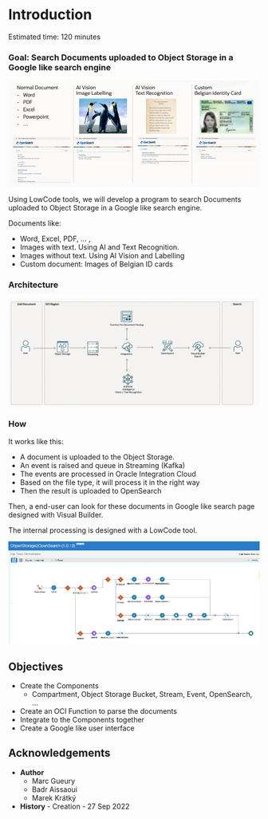 
# Introduction

Estimated time: 120 minutes

### Goal: Search Documents uploaded to Object Storage in a Google like search engine

![streaming-architecture](images/opensearch-intro.png)

Using LowCode tools, we will develop a program to search Documents uploaded to Object Storage in a Google like search engine.

Documents like: 
- Word, Excel, PDF, ... , 
- Images with text. Using AI and Text Recognition.
- Images without text. Using AI Vision and Labelling
- Custom document: Images of Belgian ID cards

### Architecture

![streaming-architecture](images/opensearch-architecture.png)

### How

It works like this:
- A document is uploaded to the Object Storage.
- An event is raised and queue in Streaming (Kafka)
- The events are processed in Oracle Integration Cloud 
- Based on the file type, it will process it in the right way
- Then the result is uploaded to OpenSearch

Then, a end-user can look for these documents in Google like search page designed with Visual Builder.

The internal processing is designed with a LowCode tool.

![Integration](images/opensearch-oic.png)

## Objectives

- Create the Components
    - Compartment, Object Storage Bucket, Stream, Event, OpenSearch, ...
- Create an OCI Function to parse the documents
- Integrate to the Components together
- Create a Google like user interface

## Acknowledgements 

- **Author**
  - Marc Gueury
  - Badr Aissaoui
  - Marek Krátký 
- **History** - Creation - 27 Sep 2022
